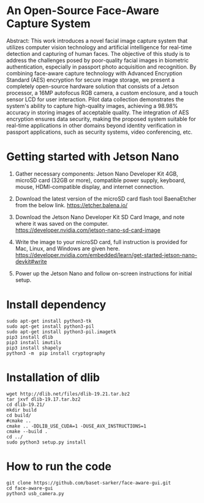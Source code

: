 # An Open-Source Face-Aware Capture System
Abstract: This work introduces a novel facial image capture system that utilizes computer vision technology and artificial intelligence for real-time detection and capturing of human faces. The objective of this study is to address the challenges posed by poor-quality facial images in biometric authentication, especially in passport photo acquisition and recognition. By combining face-aware capture technology with Advanced Encryption Standard (AES) encryption for secure image storage, we present a completely open-source hardware solution that consists of a Jetson processor, a 16MP autofocus RGB camera, a custom enclosure, and a touch sensor LCD for user interaction. Pilot data collection demonstrates the system's ability to capture high-quality images, achieving a 98.98% accuracy in storing images of acceptable quality. The integration of AES encryption ensures data security, making the proposed system suitable for real-time applications in other domains beyond identity verification in passport applications, such as security systems, video conferencing, etc.


# Getting started with Jetson Nano 
1. Gather necessary components: Jetson Nano Developer Kit 4GB, microSD card (32GB or more), compatible power supply, keyboard, mouse, HDMI-compatible display, and internet connection.

2. Download the latest version of the microSD card flash tool BaenaEtcher from the below link.
https://etcher.balena.io/

3. Download the Jetson Nano Developer Kit SD Card Image, and note where it was saved on the computer.
https://developer.nvidia.com/jetson-nano-sd-card-image

4. Write the image to your microSD card, full instruction is provided for Mac, Linux, and Windows are given here.
https://developer.nvidia.com/embedded/learn/get-started-jetson-nano-devkit#write

5. Power up the Jetson Nano and follow on-screen instructions for initial setup.

# Install dependency
```console
sudo apt-get install python3-tk
sudo apt-get install python3-pil
sudo apt-get install python3-pil.imagetk
pip3 install dlib
pip3 install imutils
pip3 install shapely
python3 -m  pip install cryptography
```

# Installation of dlib
```console
wget http://dlib.net/files/dlib-19.21.tar.bz2
tar jxvf dlib-19.17.tar.bz2
cd dlib-19.21/
mkdir build
cd build/
#cmake ..
cmake .. -DDLIB_USE_CUDA=1 -DUSE_AVX_INSTRUCTIONS=1
cmake --build .
cd ../
sudo python3 setup.py install
```
# How to run the code
```console
git clone https://github.com/baset-sarker/face-aware-gui.git
cd face-aware-gui
python3 usb_camera.py 
```



